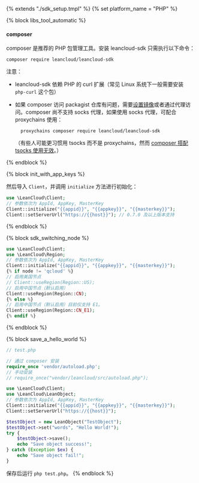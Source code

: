 {% extends "./sdk_setup.tmpl" %}
{% set platform_name = "PHP" %}

{% block libs_tool_automatic %}

#### composer

composer 是推荐的 PHP 包管理工具。安装 leancloud-sdk 只需执行以下命令：
```
composer require leancloud/leancloud-sdk
```

注意：

- leancloud-sdk 依赖 PHP 的 curl 扩展（常见 Linux 系统下一般需要安装 `php-curl` 这个包）


- 如果 composer 访问 packagist 仓库有问题，需要[设置镜像][packagist-mirror]或者通过代理访问。composer 尚不支持 socks 代理，如果使用 socks 代理，可配合 proxychains 使用：

        proxychains composer require leancloud/leancloud-sdk

    （有些人可能更习惯用 tsocks 而不是 proxychains，然而 [composer 搭配 tsocks 使用无效]。）

[composer 搭配 tsocks 使用无效]: https://github.com/composer/composer/issues/2900#issuecomment-269097050
[packagist-mirror]: https://pkg.phpcomposer.com/

{% endblock %}

{% block init_with_app_keys %}

然后导入 `Client`，并调用 `initialize` 方法进行初始化：

```php
use \LeanCloud\Client;
// 参数依次为 AppId, AppKey, MasterKey
Client::initialize("{{appid}}", "{{appkey}}", "{{masterkey}}");
Client::setServerUrl("https://{{host}}"); // 0.7.0 及以上版本支持
```
{% endblock %}

{% block sdk_switching_node %}
```php
use \LeanCloud\Client;
use \LeanCloud\Region;
// 参数依次为 AppId, AppKey, MasterKey
Client::initialize("{{appid}}", "{{appkey}}", "{{masterkey}}");
{% if node != 'qcloud' %}
// 启用美国节点
// Client::useRegion(Region::US);
// 启用中国节点（默认启用）
Client::useRegion(Region::CN);
{% else %}
// 启用中国节点（默认启用）目前仅支持 E1。
Client::useRegion(Region::CN_E1);
{% endif %}
```
{% endblock %}

{% block save_a_hello_world %}

```php
// test.php

// 通过 composer 安装
require_once 'vendor/autoload.php';
// 手动安装
// require_once("vendor/leancloud/src/autoload.php");

use \LeanCloud\Client;
use \LeanCloud\LeanObject;
// 参数依次为 AppId, AppKey, MasterKey
Client::initialize("{{appid}}", "{{appkey}}", "{{masterkey}}");
Client::setServerUrl("https://{{host}}");

$testObject = new LeanObject("TestObject");
$testObject->set("words", "Hello World!");
try {
    $testObject->save();
    echo "Save object success!";
} catch (Exception $ex) {
    echo "Save object fail!";
}
```

保存后运行 `php test.php`。
{% endblock %}
